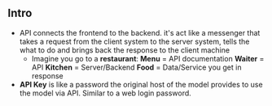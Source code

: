 ## Intro
- API connects the frontend to the backend. it's act like a messenger that takes a request from the client system to the server system, tells the what to do and brings back the response to the client machine
	- Imagine you go to a **restaurant**:
		**Menu** = API documentation
		**Waiter** = API
		**Kitchen** = Server/Backend
		**Food** = Data/Service you get in response
- **API Key** is like a password the original host of the model provides to use the model via API. Similar to a web login password.